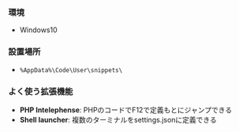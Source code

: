 ### 環境

- Windows10

### 設置場所

- `%AppData%\Code\User\snippets\`

### よく使う拡張機能

- **PHP Intelephense**: PHPのコードでF12で定義もとにジャンプできる
- **Shell launcher**: 複数のターミナルをsettings.jsonに定義できる
